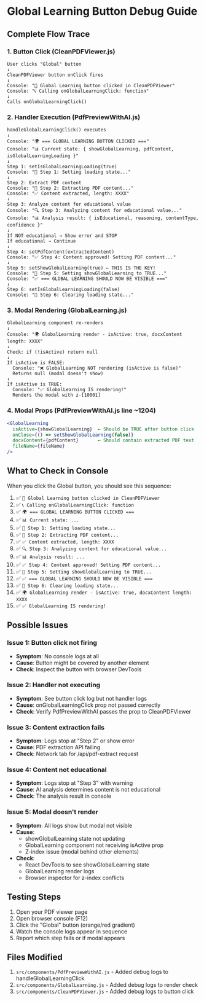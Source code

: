 # Global Learning Button Debug Guide

## Complete Flow Trace

### 1. Button Click (CleanPDFViewer.js)
```
User clicks "Global" button
↓
CleanPDFViewer button onClick fires
↓
Console: "🔘 Global Learning button clicked in CleanPDFViewer"
Console: "📞 Calling onGlobalLearningClick: function"
↓
Calls onGlobalLearningClick()
```

### 2. Handler Execution (PdfPreviewWithAI.js)
```
handleGlobalLearningClick() executes
↓
Console: "🌍 === GLOBAL LEARNING BUTTON CLICKED ==="
Console: "📊 Current state: { showGlobalLearning, pdfContent, isGlobalLearningLoading }"
↓
Step 1: setIsGlobalLearningLoading(true)
Console: "🔄 Step 1: Setting loading state..."
↓
Step 2: Extract PDF content
Console: "📄 Step 2: Extracting PDF content..."
Console: "✅ Content extracted, length: XXXX"
↓
Step 3: Analyze content for educational value
Console: "🔍 Step 3: Analyzing content for educational value..."
Console: "📊 Analysis result: { isEducational, reasoning, contentType, confidence }"
↓
If NOT educational → Show error and STOP
If educational → Continue
↓
Step 4: setPdfContent(extractedContent)
Console: "✅ Step 4: Content approved! Setting PDF content..."
↓
Step 5: setShowGlobalLearning(true) ← THIS IS THE KEY!
Console: "🎯 Step 5: Setting showGlobalLearning to TRUE..."
Console: "✅ === GLOBAL LEARNING SHOULD NOW BE VISIBLE ==="
↓
Step 6: setIsGlobalLearningLoading(false)
Console: "🏁 Step 6: Clearing loading state..."
```

### 3. Modal Rendering (GlobalLearning.js)
```
GlobalLearning component re-renders
↓
Console: "🌍 GlobalLearning render - isActive: true, docxContent length: XXXX"
↓
Check: if (!isActive) return null
↓
If isActive is FALSE:
  Console: "❌ GlobalLearning NOT rendering (isActive is false)"
  Returns null (modal doesn't show)
↓
If isActive is TRUE:
  Console: "✅ GlobalLearning IS rendering!"
  Renders the modal with z-[10001]
```

### 4. Modal Props (PdfPreviewWithAI.js line ~1204)
```jsx
<GlobalLearning
  isActive={showGlobalLearning}  ← Should be TRUE after button click
  onClose={() => setShowGlobalLearning(false)}
  docxContent={pdfContent}       ← Should contain extracted PDF text
  fileName={fileName}
/>
```

## What to Check in Console

When you click the Global button, you should see this sequence:

1. ✅ `🔘 Global Learning button clicked in CleanPDFViewer`
2. ✅ `📞 Calling onGlobalLearningClick: function`
3. ✅ `🌍 === GLOBAL LEARNING BUTTON CLICKED ===`
4. ✅ `📊 Current state: ...`
5. ✅ `🔄 Step 1: Setting loading state...`
6. ✅ `📄 Step 2: Extracting PDF content...`
7. ✅ `✅ Content extracted, length: XXXX`
8. ✅ `🔍 Step 3: Analyzing content for educational value...`
9. ✅ `📊 Analysis result: ...`
10. ✅ `✅ Step 4: Content approved! Setting PDF content...`
11. ✅ `🎯 Step 5: Setting showGlobalLearning to TRUE...`
12. ✅ `✅ === GLOBAL LEARNING SHOULD NOW BE VISIBLE ===`
13. ✅ `🏁 Step 6: Clearing loading state...`
14. ✅ `🌍 GlobalLearning render - isActive: true, docxContent length: XXXX`
15. ✅ `✅ GlobalLearning IS rendering!`

## Possible Issues

### Issue 1: Button click not firing
- **Symptom**: No console logs at all
- **Cause**: Button might be covered by another element
- **Check**: Inspect the button with browser DevTools

### Issue 2: Handler not executing
- **Symptom**: See button click log but not handler logs
- **Cause**: onGlobalLearningClick prop not passed correctly
- **Check**: Verify PdfPreviewWithAI passes the prop to CleanPDFViewer

### Issue 3: Content extraction fails
- **Symptom**: Logs stop at "Step 2" or show error
- **Cause**: PDF extraction API failing
- **Check**: Network tab for /api/pdf-extract request

### Issue 4: Content not educational
- **Symptom**: Logs stop at "Step 3" with warning
- **Cause**: AI analysis determines content is not educational
- **Check**: The analysis result in console

### Issue 5: Modal doesn't render
- **Symptom**: All logs show but modal not visible
- **Cause**: 
  - showGlobalLearning state not updating
  - GlobalLearning component not receiving isActive prop
  - Z-index issue (modal behind other elements)
- **Check**: 
  - React DevTools to see showGlobalLearning state
  - GlobalLearning render logs
  - Browser inspector for z-index conflicts

## Testing Steps

1. Open your PDF viewer page
2. Open browser console (F12)
3. Click the "Global" button (orange/red gradient)
4. Watch the console logs appear in sequence
5. Report which step fails or if modal appears

## Files Modified

1. `src/components/PdfPreviewWithAI.js` - Added debug logs to handleGlobalLearningClick
2. `src/components/GlobalLearning.js` - Added debug logs to render check
3. `src/components/CleanPDFViewer.js` - Added debug logs to button click
